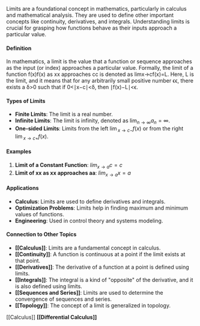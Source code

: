Limits are a foundational concept in mathematics, particularly in calculus and mathematical analysis. They are used to define other important concepts like continuity, derivatives, and integrals. Understanding limits is crucial for grasping how functions behave as their inputs approach a particular value.

#### Definition

In mathematics, a limit is the value that a function or sequence approaches as the input (or index) approaches a particular value. Formally, the limit of a function f(x)f(x) as xx approaches cc is denoted as lim⁡x→cf(x)=L. Here, L is the limit, and it means that for any arbitrarily small positive number ϵϵ, there exists a δ>0 such that if 0<∣x−c∣<δ, then ∣f(x)−L∣<ϵ.

#### Types of Limits

- **Finite Limits**: The limit is a real number.
- **Infinite Limits**: The limit is infinity, denoted as $\lim_{n \to \infty}a_n=\infty$.
- **One-sided Limits**: Limits from the left $\lim⁡_{x \to c−}f(x)$ or from the right $\lim⁡_{x \to c+}f(x)$.

#### Examples

1. **Limit of a Constant Function**: $lim⁡_{x→a}c=c$
2. **Limit of xx as xx approaches aa**: $lim⁡_{x→a}x=a$
#### Applications

- **Calculus**: Limits are used to define derivatives and integrals.
- **Optimization Problems**: Limits help in finding maximum and minimum values of functions.
- **Engineering**: Used in control theory and systems modeling.

#### Connection to Other Topics

- **[[Calculus]]**: Limits are a fundamental concept in calculus.
- **[[Continuity]]**: A function is continuous at a point if the limit exists at that point.
- **[[Derivatives]]**: The derivative of a function at a point is defined using limits.
- **[[Integrals]]**: The integral is a kind of "opposite" of the derivative, and it is also defined using limits.
- **[[Sequences and Series]]**: Limits are used to determine the convergence of sequences and series.
- **[[Topology]]**: The concept of a limit is generalized in topology.

[[Calculus]]
**[[Differential Calculus]]**